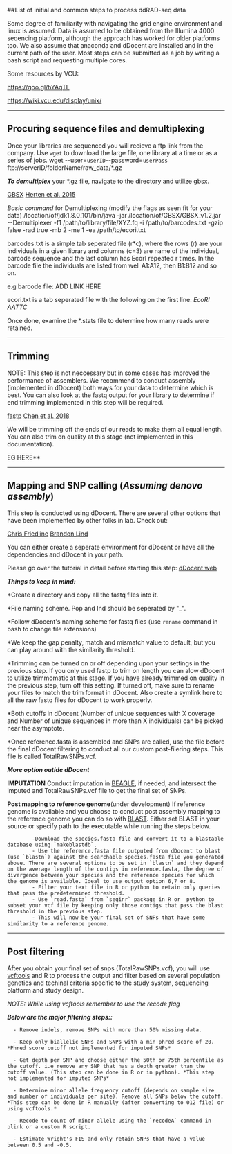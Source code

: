 ##List of initial and common steps to process ddRAD-seq data

Some degree of familiarity with navigating the grid engine environment and linux is assumed. 
Data is assumed to be obtained from the Illumina 4000 seqencing platform, although the approach has worked for older platforms too.
We also assume that anaconda and dDocent are installed and in the current path of the user.
Most steps can be submitted as a job by writing a bash script and requesting multiple cores. 

Some resources by VCU:

https://goo.gl/hYAqTL

https://wiki.vcu.edu/display/unix/
___
## Procuring sequence files and demultiplexing

Once your libraries are sequenced you will recieve a ftp link from the company. Use `wget` to download the large file, one library at a time or as a series of jobs.
wget --user=`userID`--password=`userPass` ftp://serverID/folderName/raw_data/*.gz

**_To demultiplex_** your *.gz file, navigate to the directory and utilize gbsx. 

[GBSX](https://github.com/GenomicsCoreLeuven/GBSX)
[Herten et al. 2015](https://bmcbioinformatics.biomedcentral.com/articles/10.1186/s12859-015-0514-3)

_Basic command_ for Demultiplexing (modify the flags as seen fit for your data)
/location/of/jdk1.8.0_101/bin/java -jar /location/of/GBSX/GBSX_v1.2.jar --Demultiplexer -f1 /path/to/library/file/XYZ.fq -i /path/to/barcodes.txt -gzip false -rad true -mb 2 -me 1 -ea /path/to/ecori.txt

barcodes.txt is a simple tab seperated file (r*c), where the rows (r) are your individuals in a given library and columns (c=3) are name of the individual, barcode sequence and the last column has EcorI repeated r times.
In the barcode file the individuals are listed from well A1:A12, then B1:B12 and so on. 

e.g barcode file: ADD LINK HERE

ecori.txt is a tab seperated file with the following on the first line:  *EcoRI   AATTC*

Once done, examine the *.stats file to determine how many reads were retained.

___
## Trimming 
NOTE: This step is not neccessary but in some cases has improved the performance of assemblers. We recommend to conduct assembly (implemented in dDocent) both ways for your data to determine which is best.
You can also look at the fastq output for your library to determine if end trimming implemented in this step will be required. 
      
[fastp](https://github.com/OpenGene/fastp)
[Chen et al. 2018](https://www.ncbi.nlm.nih.gov/pmc/articles/PMC6129281/)

We will be trimming off the ends of our reads to make them all equal length. You can also trim on quality at this stage (not implemented in this documentation).

EG HERE**

___
## Mapping and SNP calling (*_Assuming denovo assembly_*)

This step is conducted using dDocent. There are several other options that have been implemented by other folks in lab. 
Check out:

[Chris Friedline](https://github.com/cfriedline)
[Brandon Lind](https://github.com/brandonlind)

            
            
You can either create a seperate environment for dDocent or have all the dependencies and dDocent in your path.

Please go over the tutorial in detail before starting this step:
[dDocent web](http://ddocent.com/)


**_Things to keep in mind:_**

  *Create a directory and copy all the fastq files into it.
  
  *File naming scheme. Pop and Ind should be seperated by "_". 
  
  *Follow dDocent's naming scheme for fastq files (use `rename` command in bash to change file extensions)
  
  *We keep the gap penalty, match and mismatch value to default, but you can play around with the similarity threshold. 
  
  *Trimming can be turned on or off depending upon your settings in the previous step. If you only used fastp to trim on length you can alow dDocent to utilize trimmomatic at this stage.
  If you have already trimmed on quality in the previous step, turn off this setting. If turned off, make sure to rename your files to match the trim format in dDocent. Also create a symlink here to all the raw fastq files for dDocent to work properly.
  
*Both cutoffs in dDocent (Number of unique sequences with X coverage and Number of unique sequences in more than X individuals) can be picked near the asymptote.

*Once reference.fasta is assembled and SNPs are called, use the file before the final dDocent filtering to conduct all our custom post-filering steps. This file is called TotalRawSNPs.vcf.

**_More option outide dDocent_**

**IMPUTATION**
Conduct imputation in [BEAGLE](https://faculty.washington.edu/browning/beagle/beagle.html), if needed, and intersect the imputed and TotalRawSNPs.vcf file to get the final set of SNPs.

**Post mapping to reference genome**(under development)
If reference genome is available and you choose to conduct post assembly mapping to the reference genome you can do so with [BLAST](https://www.ncbi.nlm.nih.gov/books/NBK279690/). Either set BLAST in your source or specify path to the executable while running the steps below.

            -Download the species.fasta file and convert it to a blastable database using `makeblastdb`. 
            - Use the reference.fasta file outputed from dDocent to blast (use `blastn`) against the searchable species.fasta file you generated above. There are several options to be set in `blastn` and they depend on the average length of the contigs in reference.fasta, the degree of divergence between your species and the reference species for which the genome is available. Ideal to use output option 6,7 or 8.
            - Filter your text file in R or python to retain only queries that pass the predetermined threshold.
            - Use `read.fasta` from `seqinr` package in R or  python to subset your vcf file by keeping only those contigs that pass the blast threshold in the previous step. 
            - This will now be your final set of SNPs that have some similarity to a reference genome.



___
## Post filtering

After you obtain your final set of snps (TotalRawSNPs.vcf), you will use [vcftools](http://vcftools.sourceforge.net/man_latest.html) and R to process the output and filter based on several population genetics and techinal criteria specific to the study system, sequencing platform and study design.

*_NOTE: While using vcftools remember to use the recode flag_*

**_Below are the major filtering steps::_**

      - Remove indels, remove SNPs with more than 50% missing data. 
      
      - Keep only biallelic SNPs and SNPs with a min phred score of 20. *Phred score cutoff not implemented for imputed SNPs*
      
      - Get depth per SNP and choose either the 50th or 75th percentile as the cutoff. i.e remove any SNP that has a depth greater than the cutoff value. (This step can be done in R or in python). *This step not implemented for imputed SNPs*
      
      - Determine minor allele frequency cutoff (depends on sample size and number of individuals per site). Remove all SNPs below the cutoff. *This step can be done in R manually (after converting to 012 file) or using vcftools.*
      
      - Recode to count of minor allele using the `recodeA` command in plink or a custom R script.
      
      - Estimate Wright's FIS and only retain SNPs that have a value between 0.5 and -0.5. 
      

 



